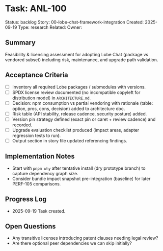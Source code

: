 # Task: ANL-100
Status: backlog
Story: 00-lobe-chat-framework-integration
Created: 2025-09-19
Type: research
Related:
Owner:

## Summary
Feasibility & licensing assessment for adopting Lobe Chat (package vs vendored subset) including risk, maintenance, and upgrade path validation.

## Acceptance Criteria
- [ ] Inventory all required Lobe packages / submodules with versions.
- [ ] SPDX license review documented (no incompatible copyleft for distribution model) in `ARCHITECTURE.md`.
- [ ] Decision: npm consumption vs partial vendoring with rationale (table: option, pros, cons, decision) added to architecture doc.
- [ ] Risk table (API stability, release cadence, security posture) added.
- [ ] Version pin strategy defined (exact pin or caret + review cadence) and recorded.
- [ ] Upgrade evaluation checklist produced (impact areas, adapter regression tests to run).
- [ ] Output section in story file updated referencing findings.

## Implementation Notes
- Start with `pnpm why` after tentative install (dry prototype branch) to capture dependency graph size.
- Consider bundle impact snapshot pre-integration (baseline) for later PERF-105 comparisons.

## Progress Log
- 2025-09-19 Task created.

## Open Questions
- Any transitive licenses introducing patent clauses needing legal review?
- Are there optional peer dependencies we can skip initially?

